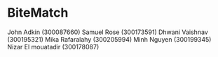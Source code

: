 # BiteMatch

John Adkin (300087660)
Samuel Rose (300173591)
Dhwani Vaishnav (300195321)
Mika Rafaralahy (300205994)
Minh Nguyen (300199345)
Nizar El mouatadir (300178087)
